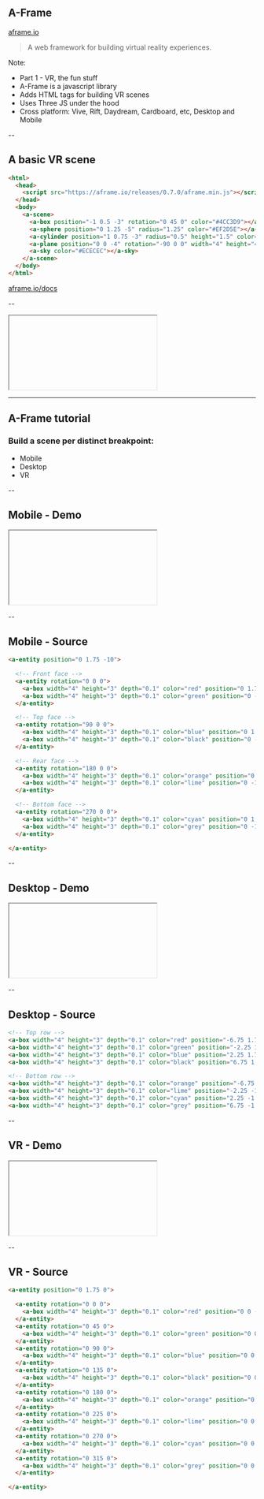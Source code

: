 ## A-Frame

[aframe.io](https://aframe.io/)

> A web framework for building virtual reality experiences.

Note:
- Part 1 - VR, the fun stuff
- A-Frame is a javascript library
- Adds HTML tags for building VR scenes
- Uses Three JS under the hood
- Cross platform: Vive, Rift, Daydream, Cardboard, etc, Desktop and Mobile


--


## A basic VR scene

```html
<html>
  <head>
    <script src="https://aframe.io/releases/0.7.0/aframe.min.js"></script>
  </head>
  <body>
    <a-scene>
      <a-box position="-1 0.5 -3" rotation="0 45 0" color="#4CC3D9"></a-box>
      <a-sphere position="0 1.25 -5" radius="1.25" color="#EF2D5E"></a-sphere>
      <a-cylinder position="1 0.75 -3" radius="0.5" height="1.5" color="#FFC65D"></a-cylinder>
      <a-plane position="0 0 -4" rotation="-90 0 0" width="4" height="4" color="#7BC8A4"></a-plane>
      <a-sky color="#ECECEC"></a-sky>
    </a-scene>
  </body>
</html>
```

[aframe.io/docs](https://aframe.io/docs)


--


<iframe class="stretch" data-src="aframe/basic.html"></iframe>


---


## A-Frame tutorial

### Build a scene per distinct breakpoint:

* Mobile
* Desktop
* VR


--


## Mobile - Demo

<iframe class="stretch" data-src="aframe/mobile.html"></iframe>


--


## Mobile - Source

```html
<a-entity position="0 1.75 -10">

  <!-- Front face -->
  <a-entity rotation="0 0 0">
    <a-box width="4" height="3" depth="0.1" color="red" position="0 1.75 3.5" />
    <a-box width="4" height="3" depth="0.1" color="green" position="0 -1.75 3.5" />
  </a-entity>

  <!-- Top face -->
  <a-entity rotation="90 0 0">
    <a-box width="4" height="3" depth="0.1" color="blue" position="0 1.75 3.5" />
    <a-box width="4" height="3" depth="0.1" color="black" position="0 -1.75 3.5" />
  </a-entity>

  <!-- Rear face -->
  <a-entity rotation="180 0 0">
    <a-box width="4" height="3" depth="0.1" color="orange" position="0 1.75 3.5" />
    <a-box width="4" height="3" depth="0.1" color="lime" position="0 -1.75 3.5" />
  </a-entity>

  <!-- Bottom face -->
  <a-entity rotation="270 0 0">
    <a-box width="4" height="3" depth="0.1" color="cyan" position="0 1.75 3.5" />
    <a-box width="4" height="3" depth="0.1" color="grey" position="0 -1.75 3.5" />
  </a-entity>

</a-entity>
```


--


## Desktop - Demo

<iframe class="stretch" data-src="aframe/desktop.html"></iframe>


--


## Desktop - Source

```html
<!-- Top row -->
<a-box width="4" height="3" depth="0.1" color="red" position="-6.75 1.75 -10" />
<a-box width="4" height="3" depth="0.1" color="green" position="-2.25 1.75 -10" />
<a-box width="4" height="3" depth="0.1" color="blue" position="2.25 1.75 -10" />
<a-box width="4" height="3" depth="0.1" color="black" position="6.75 1.75 -10" />

<!-- Bottom row -->
<a-box width="4" height="3" depth="0.1" color="orange" position="-6.75 -1.75 -10" />
<a-box width="4" height="3" depth="0.1" color="lime" position="-2.25 -1.75 -10" />
<a-box width="4" height="3" depth="0.1" color="cyan" position="2.25 -1.75 -10" />
<a-box width="4" height="3" depth="0.1" color="grey" position="6.75 -1.75 -10" />
```


--


## VR - Demo

<iframe class="stretch" data-src="aframe/vr.html"></iframe>


--


## VR - Source

```html
<a-entity position="0 1.75 0">

  <a-entity rotation="0 0 0">
    <a-box width="4" height="3" depth="0.1" color="red" position="0 0 -10"/>
  </a-entity>
  <a-entity rotation="0 45 0">
    <a-box width="4" height="3" depth="0.1" color="green" position="0 0 -10"/>
  </a-entity>
  <a-entity rotation="0 90 0">
    <a-box width="4" height="3" depth="0.1" color="blue" position="0 0 -10"/>
  </a-entity>
  <a-entity rotation="0 135 0">
    <a-box width="4" height="3" depth="0.1" color="black" position="0 0 -10"/>
  </a-entity>
  <a-entity rotation="0 180 0">
    <a-box width="4" height="3" depth="0.1" color="orange" position="0 0 -10"/>
  </a-entity>
  <a-entity rotation="0 225 0">
    <a-box width="4" height="3" depth="0.1" color="lime" position="0 0 -10"/>
  </a-entity>
  <a-entity rotation="0 270 0">
    <a-box width="4" height="3" depth="0.1" color="cyan" position="0 0 -10"/>
  </a-entity>
  <a-entity rotation="0 315 0">
    <a-box width="4" height="3" depth="0.1" color="grey" position="0 0 -10"/>
  </a-entity>

</a-entity>
```
